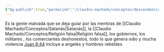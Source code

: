 ```yaml
---
{"dg-publish":true,"permalink":"/claudio-machado/conceptos/descendencia-de-la-serpiente/"}
---
```


Es la gente malvada que se deja guiar por las mentiras de [[Claudio Machado/Conceptos/Satanás\|Satanás]], la [[Claudio Machado/Conceptos/Religión falsa\|Religión falsa]], los gobiernos, los militares , los comerciantes deshonestos, todo lo que genera odio y mucha violencia [Juan 8:44](https://wol.jw.org/es/wol/b/r4/lp-s/nwtsty/43/8#v=43:8:44) incluye a angeles y hombres rebeldes 
